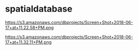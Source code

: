 # spatialdatabase

https://s3.amazonaws.com/dbprojects/Screen+Shot+2018-06-17+at+11.22.58+PM.png

https://s3.amazonaws.com/dbprojects/Screen+Shot+2018-06-17+at+11.32.11+PM.png
